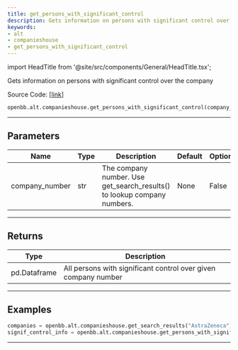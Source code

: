```yaml
---
title: get_persons_with_significant_control
description: Gets information on persons with significant control over the company
keywords:
- alt
- companieshouse
- get_persons_with_significant_control
---
```


import HeadTitle from '@site/src/components/General/HeadTitle.tsx';

<HeadTitle title="alt.companieshouse.get_persons_with_significant_control - Reference | OpenBB SDK Docs" />

Gets information on persons with significant control over the company

Source Code: [[link](https://github.com/OpenBB-finance/OpenBBTerminal/tree/main/openbb_terminal/alternative/companieshouse/companieshouse_model.py#L204)]

```python wordwrap
openbb.alt.companieshouse.get_persons_with_significant_control(company_number: str)
```

---

## Parameters

| Name | Type | Description | Default | Optional |
| ---- | ---- | ----------- | ------- | -------- |
| company_number | str | The company number.  Use get_search_results() to lookup company numbers. | None | False |


---

## Returns

| Type | Description |
| ---- | ----------- |
| pd.Dataframe | All persons with significant control over given company number |
---

## Examples

```python
companies = openbb.alt.companieshouse.get_search_results("AstraZeneca")
signif_control_info = openbb.alt.companieshouse.get_persons_with_significant_control("02723534")
```

---


